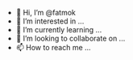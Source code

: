 - 👋 Hi, I’m @fatmok
- 👀 I’m interested in ...
- 🌱 I’m currently learning ...
- 💞️ I’m looking to collaborate on ...
- 📫 How to reach me ...

<!---
fatmok/fatmok is a ✨ special ✨ repository because its `README.md` (this file) appears on your GitHub profile.
You can click the Preview link to take a look at your changes.
--->
